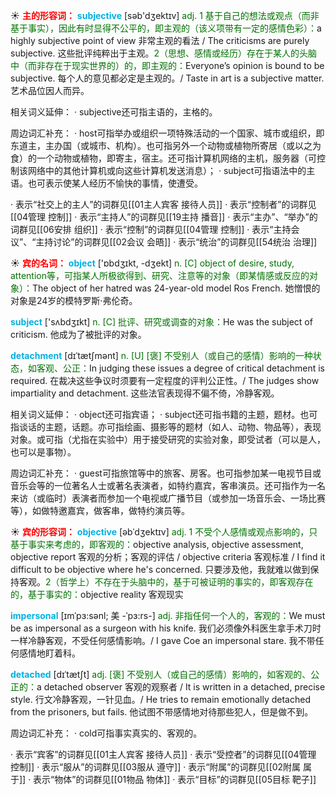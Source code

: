 ☀ <font color="red">**主的形容词：**</font>
<font color="sky blue">**subjective**</font> [səb'dӡektɪv] 
<font color="rgb(227, 108, 9)">adj. 1 基于自己的想法或观点（而非基于事实），因此有时显得不公平的，即主观的（该义项带有一定的感情色彩）：</font>a highly subjective point of view 非常主观的看法 / The criticisms are purely subjective. 这些批评纯粹出于主观。<font color="rgb(227, 108, 9)">2（思想、感情或经历）存在于某人的头脑中（而非存在于现实世界的）的，即主观的：</font>Everyone’s opinion is bound to be subjective. 每个人的意见都必定是主观的。/ Taste in art is a subjective matter. 艺术品位因人而异。

相关词义延伸：
· subjective还可指主语的，主格的。

周边词汇补充：
· host可指举办或组织一项特殊活动的一个国家、城市或组织，即东道主，主办国（或城市、机构）。也可指另外一个动物或植物所寄居（或以之为食）的一个动物或植物，即寄主，宿主。还可指计算机网络的主机，服务器（可控制该网络中的其他计算机或向这些计算机发送消息）；
· subject可指语法中的主语。也可表示使某人经历不愉快的事情，使遭受。

· 表示“社交上的主人”的词群见[[01主人宾客 接待人员]]
· 表示“控制者”的词群见[[04管理 控制]]
· 表示“主持人”的词群见[[19主持 播音]]
· 表示“主办”、“举办”的词群见[[06安排 组织]]
· 表示“控制”的词群见[[04管理 控制]]
· 表示“主持会议”、“主持讨论”的词群见[[02会议 会晤]]
· 表示“统治”的词群见[[54统治 治理]]

☀ <font color="red">**宾的名词：**</font>
<font color="sky blue">**object**</font> ['ɒbdʒɪkt, -dʒekt] 
<font color="rgb(227, 108, 9)">n. [C] object of desire, study, attention等，可指某人所极欲得到、研究、注意等的对象（即某情感或反应的对象）：</font>The object of her hatred was 24-year-old model Ros French. 她憎恨的对象是24岁的模特罗斯·弗伦奇。

<font color="sky blue">**subject**</font> ['sʌbdӡɪkt] 
<font color="rgb(227, 108, 9)">n. [C] 批评、研究或调查的对象：</font>He was the subject of criticism. 他成为了被批评的对象。
           
<font color="sky blue">**detachment**</font> [dɪˈtætʃmənt]
<font color="rgb(227, 108, 9)">n. [U] [褒] 不受别人（或自己的感情）影响的一种状态，如客观、公正：</font>In judging these issues a degree of critical detachment is required. 在裁决这些争议时须要有一定程度的评判公正性。/ The judges show impartiality and detachment. 这些法官表现得不偏不倚，冷静客观。
 
相关词义延伸：
· object还可指宾语；
· subject还可指书籍的主题，题材。也可指谈话的主题，话题。亦可指绘画、摄影等的题材（如人、动物、物品等），表现对象。或可指（尤指在实验中）用于接受研究的实验对象，即受试者（可以是人，也可以是事物）。

周边词汇补充：
· guest可指旅馆等中的旅客、房客。也可指参加某一电视节目或音乐会等的一位著名人士或著名表演者，如特约嘉宾，客串演员。还可指作为一名来访（或临时）表演者而参加一个电视或广播节目（或参加一场音乐会、一场比赛等），如做特邀嘉宾，做客串，做特约演员等。

☀ <font color="red">**宾的形容词：**</font>
<font color="sky blue">**objective**</font> [əbˈdʒektɪv]
<font color="rgb(227, 108, 9)">adj. 1 不受个人感情或观点影响的，只基于事实来考虑的，即客观的：</font>objective analysis, objective assessment, objective report 客观的分析；客观的评估 / objective criteria 客观标准 / I find it difficult to be objective where he's concerned. 只要涉及他，我就难以做到保持客观。<font color="rgb(227, 108, 9)">2（哲学上）不存在于头脑中的，基于可被证明的事实的，即客观存在的，基于事实的：</font>objective reality 客观现实
           
<font color="sky blue">**impersonal**</font> [ɪmˈpɜ:sənl; 美 -ˈpɜ:rs-]
<font color="rgb(227, 108, 9)">adj. 非指任何一个人的，客观的：</font>We must be as impersonal as a surgeon with his knife. 我们必须像外科医生拿手术刀时一样冷静客观，不受任何感情影响。/ I gave Coe an impersonal stare. 我不带任何感情地盯着科。
           
<font color="sky blue">**detached**</font> [dɪˈtætʃt]
<font color="rgb(227, 108, 9)">adj. [褒] 不受别人（或自己的感情）影响的，如客观的、公正的：</font>a detached observer 客观的观察者 / It is written in a detached, precise style. 行文冷静客观，一针见血。/ He tries to remain emotionally detached from the prisoners, but fails. 他试图不带感情地对待那些犯人，但是做不到。
 
周边词汇补充：
· cold可指事实真实的、客观的。

· 表示“宾客”的词群见[[01主人宾客 接待人员]]
· 表示“受控者”的词群见[[04管理 控制]]
· 表示“服从”的词群见[[03服从 遵守]]
· 表示“附属”的词群见[[02附属 属于]]
· 表示“物体”的词群见[[01物品 物体]]
· 表示“目标”的词群见[[05目标 靶子]]
